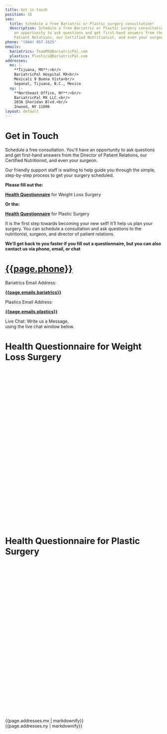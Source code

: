 ```yaml
---
title: Get in touch
position: 15
seo:
  title: Schedule a free Bariatric or Plastic surgery consultation!
  description: Schedule a free Bariatric or Plastic surgery consultation. You'll have
    an opportunity to ask questions and get first-hand answers from the Director of
    Patient Relations, our Certified Nutritionist, and even your surgeon.
phone: "(844) 957-3325"
emails:
  bariatrics: TeamMX@BariatricPal.com
  plastics: Plastics@BariatricPal.com
addresses:
  mx: |-
    **Tijuana, MX**:<br/>
    BariatricPal Hospital MX<br/>
    Mexicali 9 Buena Vista<br/>
    Sepanal, Tijuana, B.C., Mexico
  ny: |-
    **Northeast Office, NY**:<br/>
    BariatricPal MX LLC.<br/>
    203A Sheridan Blvd.<br/>
    Inwood, NY 11096
layout: default
---
```


<div class='wrap'>
  <div class='section u-py6 u-bt1'>
    <div class='section-row'>
      <div class='section-chunk u-size1of2 u-px4 u-sm-size10of12 u-xs-sizeFull u-xs-p2'>
        <h1 class='u-mt0'>
          <strong>Get in Touch</strong>
        </h1>
        <p class='t3'>
          Schedule a free consultation. You'll have an opportunity to ask questions and get first-hand answers from the Director of Patient Relations, our Certified Nutritionist, and even your surgeon.
        </p>
        <span class='icon icon--heart u-mt4'></span>
        <p>
          Our friendly support staff is waiting to help guide you through the simple, step-by-step process to get your surgery scheduled.
        </p>
      </div>
      <div class='section-chunk u-size1of2 u-px4 u-py2 u-sm-sizeFull u-xs-p2'>
        <p class='t4 u-textRed'>
          <strong>Please fill out the:</strong>
        </p>
        <div class='box box--green'>
          <a class='u-textWhite' href="https://bariatricpal.typeform.com/to/IKm6G5" target='_blank'><strong>Health Questionnaire</strong></a> for Weight Loss Surgery
        </div>
        <p class='t4 u-textRed'>
          <strong>Or the:</strong>
        </p>
        <div class='box box--green'>
          <a class='u-textWhite' href="https://bariatricpal.typeform.com/to/FIdZ6c" target='_blank'><strong>Health Questionnaire</strong></a> for Plastic Surgery
        </div>
        <p class='u-mt4'>
          It is the first step towards becoming your new self! It’ll help us plan your surgery. You can schedule a consultation and ask questions to the nutritionist, surgeon, and director of patient relations.
        </p>
        <p>
          <strong>We’ll get back to you faster if you fill out a questionnaire, but you can also contact us via phone, email, or chat</strong>
        </p>
      </div>
    </div>
  </div>
</div>

<div class='section'>
  <div class='section-hero section-hero--contact'>
    <div class='section-heroWrap u-px4'>
      <div class='box box--green u-p2 u-mb1 u-size1of2 u-sm-sizeFull'>
        <div class='box-icon'>
          <span class='icon icon--phone u-left'></span>
        </div>
        <div class='box-content'>
          <h1 class='u-m0 u-sm-pt1'>
            <a class='u-textWhite' href='tel:{{page.phone | replace: "(", "" | replace: ") ", "" | replace: "-", ""}}'><strong>{{page.phone}}</strong></a>
          </h1>
        </div>
      </div>
      <div class='box box--green u-p2 u-mb1 u-size1of2 u-sm-sizeFull'>
        <div class='box-icon'>
          <span class='icon icon--envelope u-left'></span>
        </div>
        <div class='box-content'>
          <p class='u-m0'>Bariatrics Email Address:</p>
          <a class='u-textWhite' href="mailto:{{page.emails.bariatrics}}" target="_blank">
            <strong>{{page.emails.bariatrics}}</strong>
          </a>
        </div>
      </div>
      <div class='box box--green u-p2 u-mb1 u-size1of2 u-sm-sizeFull'>
        <div class='box-icon'>
          <span class='icon icon--envelope u-left'></span>
        </div>
        <div class='box-content'>
          <p class='u-m0'>Plastics Email Address:</p>
          <a class='u-textWhite' href="mailto:{{page.emails.plastics}}" target="_blank">
            <strong>{{page.emails.plastics}}</strong>
          </a>
        </div>
      </div>
      <div class='box box--green u-p2 u-size1of2 u-sm-sizeFull'>
        <div class='box-icon'>
          <span class='icon icon--chat'></span>
        </div>
        <div class='box-content'>
          <p class='u-m0'>
            Live Chat: Write us a Message,<br/>
            using the live chat window below.
          </p>
        </div>
      </div>
    </div>
  </div>
</div>

<div class='wrap'>

  <div class='section u-py6'>
    <div class='section-row'>
      <div class='section-chunk u-px4 u-clear'>
        <h1 class='u-mb4'><strong class='u-block'>Health Questionnaire</strong> for Weight Loss Surgery</h1>
        <div class="typeform-widget" data-url="https://bariatricpal.typeform.com/to/IKm6G5" style="width: 100%; height: 500px;" > </div> <script> (function() { var qs,js,q,s,d=document, gi=d.getElementById, ce=d.createElement, gt=d.getElementsByTagName, id="typef_orm", b="https://embed.typeform.com/"; if(!gi.call(d,id)) { js=ce.call(d,"script"); js.id=id; js.src=b+"embed.js"; q=gt.call(d,"script")[0]; q.parentNode.insertBefore(js,q) } })() </script>
      </div>
    </div>
  </div>

  <div class='section u-py6 u-bt0'>
    <div class='section-row'>
      <div class='section-chunk u-px4 u-clear'>
        <h1 class='u-mt0 u-mb4'><strong class='u-block'>Health Questionnaire</strong> for Plastic Surgery</h1>
        <div class="typeform-widget" data-url="https://bariatricpal.typeform.com/to/FIdZ6c" style="width: 100%; height: 500px;" > </div> <script> (function() { var qs,js,q,s,d=document, gi=d.getElementById, ce=d.createElement, gt=d.getElementsByTagName, id="typef_orm", b="https://embed.typeform.com/"; if(!gi.call(d,id)) { js=ce.call(d,"script"); js.id=id; js.src=b+"embed.js"; q=gt.call(d,"script")[0]; q.parentNode.insertBefore(js,q) } })() </script>
      </div>
    </div>
  </div>

  <div class='section u-py6 u-bt1'>
    <div class='section-row'>
      <div class='section-chunk u-size1of2 u-px4 u-sm-sizeFull u-sm-px2'>
        <div class='box'>
          <div class='box-icon'>
            <span class='icon icon--envelopeGray'></span>
          </div>
          <div class='box-content'>
            {{page.addresses.mx | markdownify}}
          </div>
        </div>
      </div>
      <div class='section-chunk u-size1of2 u-px4 u-sm-sizeFull u-sm-px2 u-sm-mt1'>
        <div class='box'>
          <div class='box-icon'>
            <span class='icon icon--envelopeGray'></span>
          </div>
          <div class='box-content'>
            {{page.addresses.ny | markdownify}}
          </div>
        </div>
      </div>
    </div>
  </div>
</div>
